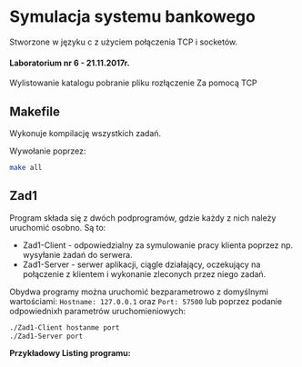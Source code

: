 # Symulacja systemu bankowego

Stworzone w języku c z użyciem połączenia TCP i socketów.

#### Laboratorium nr 6 - 21.11.2017r.

Wylistowanie katalogu
pobranie pliku
rozłączenie
Za pomocą TCP

## Makefile

Wykonuje kompilację wszystkich zadań. 

Wywołanie poprzez:  

```bash
make all
```

## Zad1

Program składa się z dwóch podprogramów, gdzie każdy z nich należy uruchomić osobno. Są to:

- Zad1-Client - odpowiedzialny za symulowanie pracy klienta poprzez np. wysyłanie żadań do serwera.
- Zad1-Server - serwer aplikacji, ciągle działający, oczekujący na połączenie z klientem i wykonanie zleconych przez niego zadań.



Obydwa programy można uruchomić bezparametrowo z domyślnymi wartościami: `Hostname: 127.0.0.1` oraz `Port: 57500` lub poprzez podanie odpowiednixh parametrów uruchomieniowych:

```bash
./Zad1-Client hostanme port
./Zad1-Server port
```



**Przykładowy Listing programu:**

```bash


```

